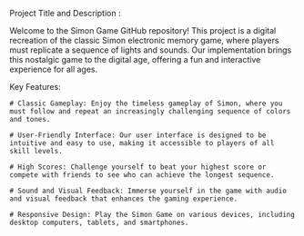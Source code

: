 Project Title and Description :

Welcome to the Simon Game GitHub repository! This project is a digital recreation of the classic Simon electronic memory game, where players must replicate a sequence of lights and sounds. Our implementation brings this nostalgic game to the digital age, offering a fun and interactive experience for all ages.

Key Features:

    # Classic Gameplay: Enjoy the timeless gameplay of Simon, where you must follow and repeat an increasingly challenging sequence of colors and tones.

    # User-Friendly Interface: Our user interface is designed to be intuitive and easy to use, making it accessible to players of all skill levels.

    # High Scores: Challenge yourself to beat your highest score or compete with friends to see who can achieve the longest sequence.

    # Sound and Visual Feedback: Immerse yourself in the game with audio and visual feedback that enhances the gaming experience.

    # Responsive Design: Play the Simon Game on various devices, including desktop computers, tablets, and smartphones.
